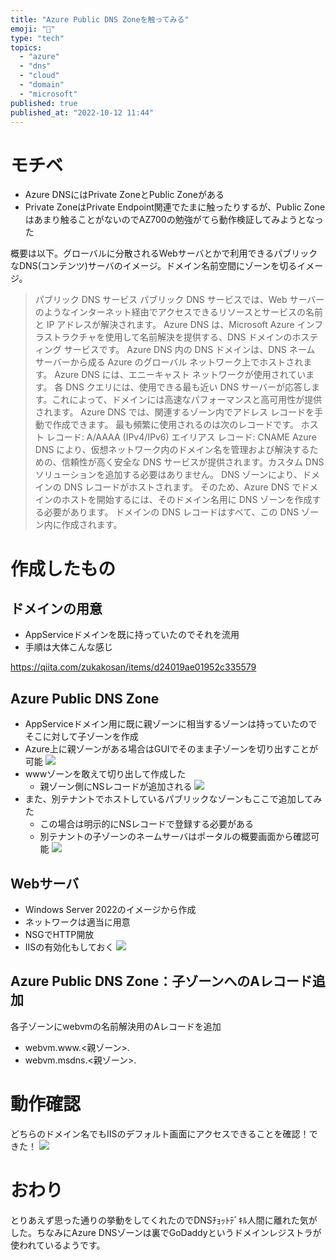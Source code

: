 ```yaml
---
title: "Azure Public DNS Zoneを触ってみる"
emoji: "🎃"
type: "tech"
topics:
  - "azure"
  - "dns"
  - "cloud"
  - "domain"
  - "microsoft"
published: true
published_at: "2022-10-12 11:44"
---
```


# モチベ
- Azure DNSにはPrivate ZoneとPublic Zoneがある
- Private ZoneはPrivate Endpoint関連でたまに触ったりするが、Public Zoneはあまり触ることがないのでAZ700の勉強がてら動作検証してみようとなった

概要は以下。グローバルに分散されるWebサーバとかで利用できるパブリックなDNS(コンテンツ)サーバのイメージ。ドメイン名前空間にゾーンを切るイメージ。
> パブリック DNS サービス
パブリック DNS サービスでは、Web サーバーのようなインターネット経由でアクセスできるリソースとサービスの名前と IP アドレスが解決されます。 Azure DNS は、Microsoft Azure インフラストラクチャを使用して名前解決を提供する、DNS ドメインのホスティング サービスです。 Azure DNS 内の DNS ドメインは、DNS ネーム サーバーから成る Azure のグローバル ネットワーク上でホストされます。 Azure DNS には、エニーキャスト ネットワークが使用されています。 各 DNS クエリには、使用できる最も近い DNS サーバーが応答します。これによって、ドメインには高速なパフォーマンスと高可用性が提供されます。
Azure DNS では、関連するゾーン内でアドレス レコードを手動で作成できます。 最も頻繁に使用されるのは次のレコードです。
ホスト レコード: A/AAAA (IPv4/IPv6)
エイリアス レコード: CNAME
Azure DNS により、仮想ネットワーク内のドメイン名を管理および解決するための、信頼性が高く安全な DNS サービスが提供されます。カスタム DNS ソリューションを追加する必要はありません。
DNS ゾーンにより、ドメインの DNS レコードがホストされます。 そのため、Azure DNS でドメインのホストを開始するには、そのドメイン名用に DNS ゾーンを作成する必要があります。 ドメインの DNS レコードはすべて、この DNS ゾーン内に作成されます。

# 作成したもの
## ドメインの用意
- AppServiceドメインを既に持っていたのでそれを流用
- 手順は大体こんな感じ

https://qiita.com/zukakosan/items/d24019ae01952c335579
## Azure Public DNS Zone
- AppServiceドメイン用に既に親ゾーンに相当するゾーンは持っていたのでそこに対して子ゾーンを作成
- Azure上に親ゾーンがある場合はGUIでそのまま子ゾーンを切り出すことが可能
![](https://storage.googleapis.com/zenn-user-upload/5f236259c91f-20221012.png)
- wwwゾーンを敢えて切り出して作成した
	- 親ゾーン側にNSレコードが追加される
![](https://storage.googleapis.com/zenn-user-upload/b91b039b32f6-20221012.png)
- また、別テナントでホストしているパブリックなゾーンもここで追加してみた
	- この場合は明示的にNSレコードで登録する必要がある
	- 別テナントの子ゾーンのネームサーバはポータルの概要画面から確認可能
![](https://storage.googleapis.com/zenn-user-upload/ac1f4383fff5-20221012.png)

## Webサーバ
- Windows Server 2022のイメージから作成
- ネットワークは適当に用意
- NSGでHTTP開放
- IISの有効化もしておく
![](https://storage.googleapis.com/zenn-user-upload/0e7907785624-20221012.png)

## Azure Public DNS Zone：子ゾーンへのAレコード追加
各子ゾーンにwebvmの名前解決用のAレコードを追加
- webvm.www.<親ゾーン>.
- webvm.msdns.<親ゾーン>.

# 動作確認
どちらのドメイン名でもIISのデフォルト画面にアクセスできることを確認！できた！
![](https://storage.googleapis.com/zenn-user-upload/61447bd30a3f-20221012.png)

# おわり
とりあえず思った通りの挙動をしてくれたのでDNSﾁｮｯﾄﾃﾞｷﾙ人間に離れた気がした。ちなみにAzure DNSゾーンは裏でGoDaddyというドメインレジストラが使われているようです。
